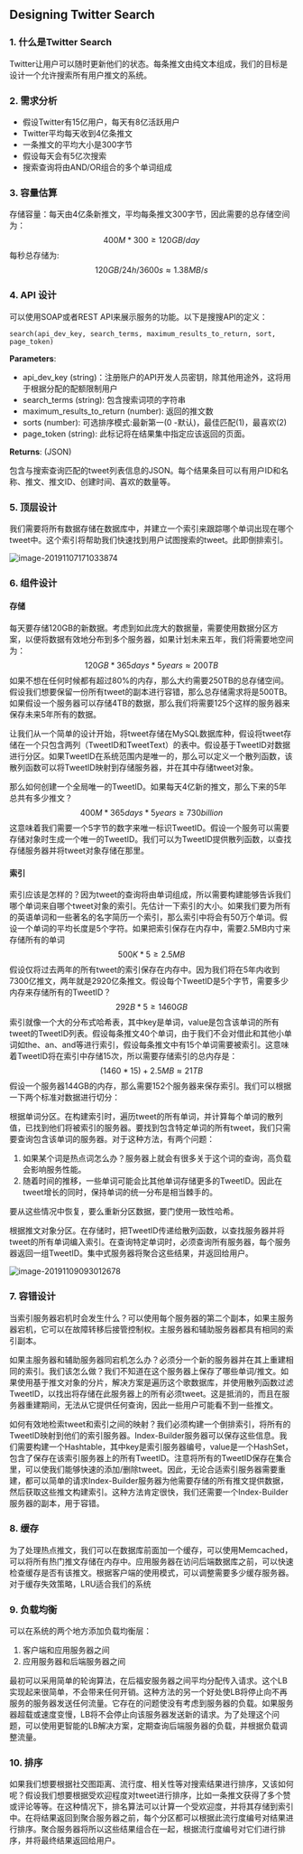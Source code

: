 ## Designing Twitter Search

### 1. 什么是Twitter Search

Twitter让用户可以随时更新他们的状态。每条推文由纯文本组成，我们的目标是设计一个允许搜索所有用户推文的系统。

### 2. 需求分析

* 假设Twitter有15亿用户，每天有8亿活跃用户
* Twitter平均每天收到4亿条推文
* 一条推文的平均大小是300字节
* 假设每天会有5亿次搜索
* 搜索查询将由AND/OR组合的多个单词组成

### 3. 容量估算

存储容量：每天由4亿条新推文，平均每条推文300字节，因此需要的总存储空间为：
$$
400M * 300 \ge 120GB/day
$$
每秒总存储为:
$$
120GB /24h/3600s \approx 1.38MB/s
$$

### 4. API 设计

可以使用SOAP或者REST API来展示服务的功能。以下是搜搜API的定义：

```
search(api_dev_key, search_terms, maximum_results_to_return, sort, page_token)
```

 **Parameters**: 

* api_dev_key (string)：注册账户的API开发人员密钥，除其他用途外，这将用于根据分配的配额限制用户
* search_terms (string):  包含搜索词项的字符串
* maximum_results_to_return (number): 返回的推文数
* sorts (number):  可选排序模式:最新第一(0 -默认)，最佳匹配(1)，最喜欢(2) 
* page_token (string):   此标记将在结果集中指定应该返回的页面。 

 **Returns**: (JSON) 

 包含与搜索查询匹配的tweet列表信息的JSON。每个结果条目可以有用户ID和名称、推文、推文ID、创建时间、喜欢的数量等。 

### 5. 顶层设计

 我们需要将所有数据存储在数据库中，并建立一个索引来跟踪哪个单词出现在哪个tweet中。这个索引将帮助我们快速找到用户试图搜索的tweet。此即倒排索引。

 ![image-20191107171033874](C:\Users\xiehailian\OneDrive\xiehailian\coding-practice\go\design\twitter-search\image-20191107171033874.png)

### 6. 组件设计

#### 存储

每天要存储120GB的新数据。考虑到如此庞大的数据量，需要使用数据分区方案，以便将数据有效地分布到多个服务器，如果计划未来五年，我们将需要地空间为：
$$
120GB * 365days * 5years \approx 200TB
$$
如果不想在任何时候都有超过80%的内存，那么大约需要250TB的总存储空间。假设我们想要保留一份所有tweet的副本进行容错，那么总存储需求将是500TB。如果假设一个服务器可以存储4TB的数据，那么我们将需要125个这样的服务器来保存未来5年所有的数据。

让我们从一个简单的设计开始，将tweet存储在MySQL数据库种，假设将tweet存储在一个只包含两列（TweetID和TweetText）的表中。假设基于TweetID对数据进行分区。如果TweetID在系统范围内是唯一的，那么可以定义一个散列函数，该散列函数可以将TweetID映射到存储服务器，并在其中存储tweet对象。

那么如何创建一个全局唯一的TweetID。如果每天4亿新的推文，那么下来的5年总共有多少推文？
$$
400M * 365days * 5years \ge 730billion
$$
这意味着我们需要一个5字节的数字来唯一标识TweetID。假设一个服务可以需要存储对象时生成一个唯一的TweetID。我们可以为TweetID提供散列函数，以查找存储服务器并将tweet对象存储在那里。

#### 索引

索引应该是怎样的？因为tweet的查询将由单词组成，所以需要构建能够告诉我们哪个单词来自哪个tweet对象的索引。先估计一下索引的大小。如果我们要为所有的英语单词和一些著名的名字简历一个索引，那么索引中将会有50万个单词。假设一个单词的平均长度是5个字符。如果把索引保存在内存中，需要2.5MB内寸来存储所有的单词
$$
500K * 5 \ge 2.5MB
$$
假设仅将过去两年的所有tweet的索引保存在内存中。因为我们将在5年内收到7300亿推文，两年就是2920亿条推文。假设每个TweetID是5个字节，需要多少内存来存储所有的TweetID？
$$
292B * 5 \ge 1460GB
$$
索引就像一个大的分布式哈希表，其中key是单词，value是包含该单词的所有tweet的TweetID列表。假设每条推文40个单词，由于我们不会对借此和其他小单词如the、an、and等进行索引，假设每条推文中有15个单词需要被索引。这意味着TweetID将在索引中存储15次，所以需要存储索引的总内存是：
$$
(1460 * 15) + 2.5MB \approx 21TB
$$
假设一个服务器144GB的内存，那么需要152个服务器来保存索引。我们可以根据一下两个标准对数据进行切分：

根据单词分区。在构建索引时，遍历tweet的所有单词，并计算每个单词的散列值，已找到他们将被索引的服务器。要找到包含特定单词的所有tweet，我们只需要查询包含该单词的服务器。对于这种方法，有两个问题：

1. 如果某个词是热点词怎么办？服务器上就会有很多关于这个词的查询，高负载会影响服务性能。
2. 随着时间的推移，一些单词可能会比其他单词存储更多的TweetID。因此在tweet增长的同时，保持单词的统一分布是相当棘手的。

要从这些情况中恢复，要么重新分区数据，要门使用一致性哈希。

根据推文对象分区。在存储时，把TweetID传递给散列函数，以查找服务器并将tweet的所有单词编入索引。在查询特定单词时，必须查询所有服务器，每个服务器返回一组TweetID。集中式服务器将聚合这些结果，并返回给用户。

![image-20191109093012678](C:\Users\xiehailian\OneDrive\xiehailian\coding-practice\go\design\twitter-search\image-20191109093012678.png)

### 7. 容错设计

当索引服务器宕机时会发生什么？可以使用每个服务器的第二个副本，如果主服务器宕机，它可以在故障转移后接管控制权。主服务器和辅助服务器都具有相同的索引副本。

如果主服务器和辅助服务器同宕机怎么办？必须分一个新的服务器并在其上重建相同的索引。我们该怎么做？我们不知道在这个服务器上保存了哪些单词/推文。如果使用基于推文对象的分片，解决方案是遍历这个歌数据库，并使用散列函数过滤TweetID，以找出将存储在此服务器上的所有必须tweet。这是抵消的，而且在服务器重建期间，无法从它提供任何查询，因此一些用户可能看不到一些推文。

如何有效地检索tweet和索引之间的映射？我们必须构建一个倒排索引，将所有的TweetID映射到他们的索引服务器。Index-Builder服务器可以保存这些信息。我们需要构建一个Hashtable，其中key是索引服务器编号，value是一个HashSet，包含了保存在该索引服务器上的所有TweetID。注意将所有的TweetID保存在集合里，可以使我们能够快速的添加/删除tweet。因此，无论合适索引服务器需要重建，都可以简单的请求Index-Builder服务器为他需要存储的所有推文提供数据，然后获取这些推文构建索引。这种方法肯定很快，我们还需要一个Index-Builder服务器的副本，用于容错。

### 8. 缓存

为了处理热点推文，我们可以在数据库前面加一个缓存，可以使用Memcached，可以将所有热门推文存储在内存中。应用服务器在访问后端数据库之前，可以快速检查缓存是否有该推文。根据客户端的使用模式，可以调整需要多少缓存服务器。对于缓存失效策略，LRU适合我们的系统

### 9. 负载均衡

可以在系统的两个地方添加负载均衡层：

1. 客户端和应用服务器之间
2. 应用服务器和后端服务器之间

最初可以采用简单的轮询算法，在后福安服务器之间平均分配传入请求。这个LB实现起来很简单，不会带来任何开销。这种方法的另一个好处使LB将停止向不再服务的服务器发送任何流量。它存在的问题使没有考虑到服务器的负载。如果服务器超载或速度变慢，LB将不会停止向该服务器发送新的请求。为了处理这个问题，可以使用更智能的LB解决方案，定期查询后端服务器的负载，并根据负载调整流量。

### 10. 排序

如果我们想要根据社交图距离、流行度、相关性等对搜索结果进行排序，又该如何呢？假设我们想要根据受欢迎程度对tweet进行排序，比如一条推文获得了多个赞或评论等等。在这种情况下，排名算法可以计算一个受欢迎度，并将其存储到索引中。在将结果返回到聚合服务器之前，每个分区都可以根据此流行度编号对结果进行排序。聚合服务器将所以这些结果组合在一起，根据流行度编号对它们进行排序，并将最终结果返回给用户。





